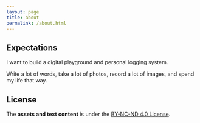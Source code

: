 ```yaml
---
layout: page
title: about
permalink: /about.html
---
```


## Expectations

I want to build a digital playground and personal logging system.

Write a lot of words, take a lot of photos, record a lot of images,
and spend my life that way.


## License

The **assets and text content** is under the
[BY-NC-ND 4.0 License](https://creativecommons.org/licenses/by-nc-nd/4.0/).

